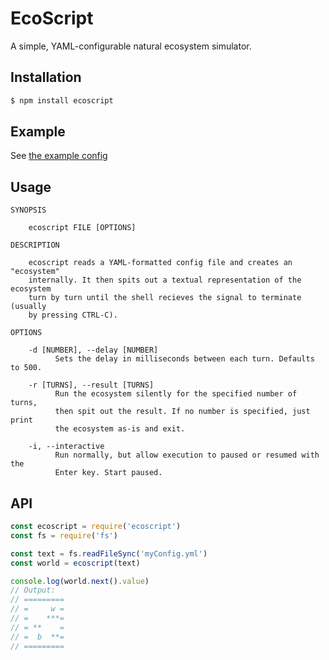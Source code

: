 # EcoScript

A simple, YAML-configurable natural ecosystem simulator.

## Installation

```bash
$ npm install ecoscript
```

## Example

See [the example config](https://github.com/dustinrohde/ecoscript/blob/master/examples/example.yml)

## Usage

```
SYNOPSIS
  
    ecoscript FILE [OPTIONS]

DESCRIPTION

    ecoscript reads a YAML-formatted config file and creates an "ecosystem"
    internally. It then spits out a textual representation of the ecosystem
    turn by turn until the shell recieves the signal to terminate (usually
    by pressing CTRL-C).

OPTIONS

    -d [NUMBER], --delay [NUMBER]
          Sets the delay in milliseconds between each turn. Defaults to 500.

    -r [TURNS], --result [TURNS]
          Run the ecosystem silently for the specified number of turns,
          then spit out the result. If no number is specified, just print
          the ecosystem as-is and exit.

    -i, --interactive
          Run normally, but allow execution to paused or resumed with the
          Enter key. Start paused.
```

## API

```js
const ecoscript = require('ecoscript')
const fs = require('fs')

const text = fs.readFileSync('myConfig.yml')
const world = ecoscript(text)

console.log(world.next().value)
// Output:
// =========
// =     w =
// =    ***=
// = **    =
// =  b  **=
// =========
```
